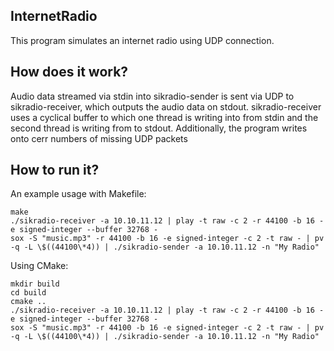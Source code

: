 ## InternetRadio
This program simulates an internet radio using UDP connection. 

## How does it work?
Audio data streamed via stdin into sikradio-sender is sent via UDP to sikradio-receiver, which outputs the audio data on stdout.
sikradio-receiver uses a cyclical buffer to which one thread is writing into from stdin and the second thread is writing from to stdout.
Additionally, the program writes onto cerr numbers of missing UDP packets

## How to run it?
An example usage with Makefile:
```
make
./sikradio-receiver -a 10.10.11.12 | play -t raw -c 2 -r 44100 -b 16 -e signed-integer --buffer 32768 -
sox -S "music.mp3" -r 44100 -b 16 -e signed-integer -c 2 -t raw - | pv -q -L \$((44100\*4)) | ./sikradio-sender -a 10.10.11.12 -n "My Radio"
```
Using CMake:
```
mkdir build
cd build
cmake ..
./sikradio-receiver -a 10.10.11.12 | play -t raw -c 2 -r 44100 -b 16 -e signed-integer --buffer 32768 -
sox -S "music.mp3" -r 44100 -b 16 -e signed-integer -c 2 -t raw - | pv -q -L \$((44100\*4)) | ./sikradio-sender -a 10.10.11.12 -n "My Radio"
```
